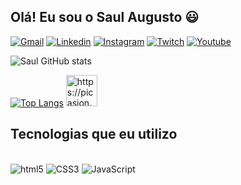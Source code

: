 
## Olá! Eu sou o Saul Augusto 😃

[![Gmail](https://img.shields.io/badge/Gmail-D14836?style=for-the-badge&logo=gmail&logoColor=white)](mailto:saulkutchma13@gmail.com)
[![Linkedin](https://img.shields.io/badge/LinkedIn-0077B5?style=for-the-badge&logo=linkedin&logoColor=white)](https://www.linkedin.com/in/saul-kutchma-b602a5250/)
[![Instagram](https://img.shields.io/badge/Instagram-E4405F?style=for-the-badge&logo=instagram&logoColor=white)](https://www.instagram.com/_.saaull/?hl=pt-br)
[![Twitch](https://img.shields.io/badge/Twitch-9146FF?style=for-the-badge&logo=twitch&logoColor=white)](https://www.twitch.tv/saulzeraa)
[![Youtube](https://img.shields.io/badge/YouTube-FF0000?style=for-the-badge&logo=youtube&logoColor=white)](https://www.youtube.com/channel/UCe5tPXR2VeAS5YP51MppiXA)

![Saul GitHub stats](https://github-readme-stats.vercel.app/api?username=SauulDeveloper&show_icons=true&theme=onedark)

[![Top Langs](https://github-readme-stats.vercel.app/api/top-langs/?username=SauulDeveloper)](https://github.com/anuraghazra/github-readme-stats) <img src="https://i.picasion.com/pic92/5e1ad86aa80bdcac1c24c9979543eeb8.gif" width="50" height="50" border="0" alt="https://picasion.com/" /></a>

## Tecnologias que eu utilizo

<div style= "display: inline_block"><br/>
  <img algin= "center" alt= "html5" src="https://img.shields.io/badge/HTML5-E34F26?style=for-the-badge&logo=html5&logoColor=white" />
    <img algin= "center" alt= "CSS3" src="https://img.shields.io/badge/CSS3-1572B6?style=for-the-badge&logo=css3&logoColor=white" />
      <img algin= "center" alt= "JavaScript" src="https://img.shields.io/badge/JavaScript-F7DF1E?style=for-the-badge&logo=javascript&logoColor=black" />

</div><br/>
